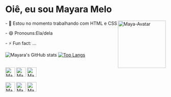 <h1>Oiê, eu sou Mayara Melo</h1>
<img align="right" alt="Maya-Avatar" height="150" widht"150" src="https://user-images.githubusercontent.com/106121757/187473007-0985d65d-33d7-494b-8cde-3a0c01834725.png" />
<p>- 🔭 Estou no momento trabalhando com HTML e CSS</p>
<p>- 😄 Pronouns:Ela/dela</p>
<p>- ⚡ Fun fact: ...</p>


![Mayara's GitHub stats](https://github-readme-stats.vercel.app/api?username=mayaramelo&show_icons=true&theme=radical)
[![Top Langs](https://github-readme-stats.vercel.app/api/top-langs/?username=mayaramelo&layout=compact&theme=radical)](https://github.com/mayaramelo/github-readme-stats)

<div>
<style="display: inline_block"> <br>
<img align="center" alt="Maya-Canva" height="30" widht"40" src="https://cdn.jsdelivr.net/gh/devicons/devicon/icons/canva/canva-original.svg" />
<img align="center" alt="Maya-Figma" height="30" widht"40" src="https://cdn.jsdelivr.net/gh/devicons/devicon/icons/figma/figma-original.svg" />
<img align="center" alt="Maya-Figma" height="30" widht"40" src="https://cdn.jsdelivr.net/gh/devicons/devicon/icons/html5/html5-original.svg" />

  </div>
  <br>
<div>
  <a href=//www.linkedin.com/in/mayara-k%C3%B6hler-b69924244/"><img align="center" alt="Maya-Linkedin" height="30" widht"40" <img src="https://img.shields.io/badge/LinkedIn-0077B5?style=for-the-badge&logo=linkedin&logoColor=white)" class="media-object  img-responsive img-thumbnail"></a>
  <a href=//www.instagram.com/buh.may/"><img align="center" alt="Maya-INsta" height="30" widht"40" <img src="https://img.shields.io/badge/Instagram-E4405F?style=for-the-badge&logo=instagram&logoColor=white)" class="media-object  img-responsive img-thumbnail"></a>
  <a href=//www.behance.net/mayaradakini"><img align="center" alt="Maya-INsta" height="30" widht"40" <img src="https://img.shields.io/badge/-Behance-blue?style=for-the-badge&logo=behance&logoColor=white" class="media-object  img-responsive img-thumbnail"></a>
  
  </div>
  
